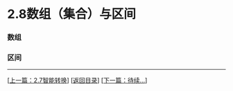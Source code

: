 # 2.8数组（集合）与区间

### 数组


### 区间


---
[[上一篇：2.7智能转换](https://sogrey.github.io/Kotlin-Notes/notes/2%E5%9F%BA%E6%9C%AC%E8%AF%AD%E6%B3%95/2.7%E6%99%BA%E8%83%BD%E8%BD%AC%E6%8D%A2)] [[返回目录](https://sogrey.github.io/Kotlin-Notes/)] [[下一篇：待续...]()]
